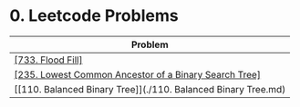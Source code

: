 # 0. Leetcode Problems

| Problem                                                                                                                           |
| --------------------------------------------------------------------------------------------------------------------------------- |
| [[733. Flood Fill]](./733.%20Flood%20Fill.md)                                                                                     |
| [[235. Lowest Common Ancestor of a Binary Search Tree]](./235.%20Lowest%20Common%20Ancestor%20of%20a%20Binary%20Search%20Tree.md) |
| [[110. Balanced Binary Tree]](./110. Balanced Binary Tree.md) |
